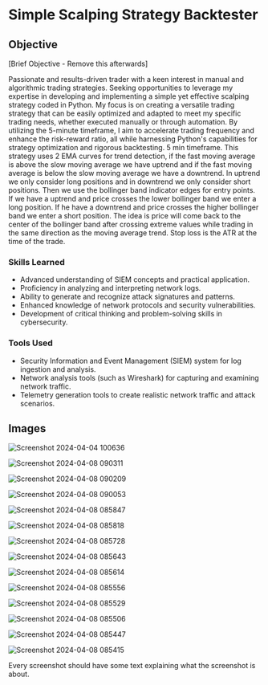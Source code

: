 # Simple Scalping Strategy Backtester

## Objective
[Brief Objective - Remove this afterwards]

Passionate and results-driven trader with a keen interest in manual and algorithmic trading strategies. Seeking opportunities to leverage my expertise in developing and implementing a simple yet effective scalping strategy coded in Python. My focus is on creating a versatile trading strategy that can be easily optimized and adapted to meet my specific trading needs, whether executed manually or through automation. By utilizing the 5-minute timeframe, I aim to accelerate trading frequency and enhance the risk-reward ratio, all while harnessing Python's capabilities for strategy optimization and rigorous backtesting. 5 min timeframe. This strategy uses 2 EMA curves for trend detection, if the fast moving average is above the slow moving average we have uptrend and if the fast moving average is
below the slow moving average we have a downtrend. In uptrend we only consider long positions and in downtrend we only consider short positions. Then we use the bollinger band indicator edges for entry points. If we have a uptrend and price crosses the lower bollinger band we enter a long position. If he have a downtrend and price crosses the higher bollinger band we enter a short position. The idea is price will come back to the center of the bollinger band after crossing extreme values while trading in the same direction as the moving average trend. Stop loss is the ATR at the time of the trade.

### Skills Learned

- Advanced understanding of SIEM concepts and practical application.
- Proficiency in analyzing and interpreting network logs.
- Ability to generate and recognize attack signatures and patterns.
- Enhanced knowledge of network protocols and security vulnerabilities.
- Development of critical thinking and problem-solving skills in cybersecurity.

### Tools Used

- Security Information and Event Management (SIEM) system for log ingestion and analysis.
- Network analysis tools (such as Wireshark) for capturing and examining network traffic.
- Telemetry generation tools to create realistic network traffic and attack scenarios.

## Images

![Screenshot 2024-04-04 100636](https://github.com/sarch25/Python-Trading-Bot/assets/130470960/46482be7-003e-4c70-be09-867a43acc6a5)

![Screenshot 2024-04-08 090311](https://github.com/sarch25/Simple-Scalping-Strategy/assets/130470960/8f0fffa7-131a-424e-9e24-68ed468b28ce)

![Screenshot 2024-04-08 090209](https://github.com/sarch25/Simple-Scalping-Strategy/assets/130470960/f1dd051b-24ef-4ca7-b8c9-f94a78265054)

![Screenshot 2024-04-08 090053](https://github.com/sarch25/Simple-Scalping-Strategy/assets/130470960/1df05174-eb59-492e-a9f3-766a922d77e1)

![Screenshot 2024-04-08 085847](https://github.com/sarch25/Simple-Scalping-Strategy/assets/130470960/983c9f30-0370-41d5-adbb-1776ddd5f6e4)

![Screenshot 2024-04-08 085818](https://github.com/sarch25/Simple-Scalping-Strategy/assets/130470960/f0cf933d-bb8c-475a-a7a8-4a4052225da1)

![Screenshot 2024-04-08 085728](https://github.com/sarch25/Simple-Scalping-Strategy/assets/130470960/49400c4f-2438-401c-a69b-b9892f981d0c)

![Screenshot 2024-04-08 085643](https://github.com/sarch25/Simple-Scalping-Strategy/assets/130470960/4a09d2a7-bc38-4ea8-b33e-1218a299df02)

![Screenshot 2024-04-08 085614](https://github.com/sarch25/Simple-Scalping-Strategy/assets/130470960/a51d9503-ebb9-4289-bb1c-2919691a4c8c)

![Screenshot 2024-04-08 085556](https://github.com/sarch25/Simple-Scalping-Strategy/assets/130470960/2d6a82a1-2dca-4e36-8949-3f4f31822cd5)

![Screenshot 2024-04-08 085529](https://github.com/sarch25/Simple-Scalping-Strategy/assets/130470960/433fb929-355a-46d1-8289-072b0d9344e9)

![Screenshot 2024-04-08 085506](https://github.com/sarch25/Simple-Scalping-Strategy/assets/130470960/7f204e56-92be-4538-8f75-616a7e905e50)

![Screenshot 2024-04-08 085447](https://github.com/sarch25/Simple-Scalping-Strategy/assets/130470960/1fda6e6b-76bd-4c5b-bc0e-57785b0e366c)

![Screenshot 2024-04-08 085415](https://github.com/sarch25/Simple-Scalping-Strategy/assets/130470960/de5c32dd-4b05-4da3-a94d-742ce65f4acd)

Every screenshot should have some text explaining what the screenshot is about.
